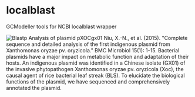 # localblast
GCModeller tools for NCBI localblast wrapper


![Blastp Analysis of plasmid pXOCgx01](https://raw.githubusercontent.com/SMRUCC/ncbi-localblast/master/data/pxocgx01_blastx-lightbox.png)
Niu, X.-N., et al. (2015). "Complete sequence and detailed analysis of the first indigenous plasmid from Xanthomonas oryzae pv. oryzicola." BMC Microbiol 15(1): 1-15.
	Bacterial plasmids have a major impact on metabolic function and adaptation of their hosts. An indigenous plasmid was identified in a Chinese isolate (GX01) of the invasive phytopathogen Xanthomonas oryzae pv. oryzicola (Xoc), the causal agent of rice bacterial leaf streak (BLS). To elucidate the biological functions of the plasmid, we have sequenced and comprehensively annotated the plasmid.

